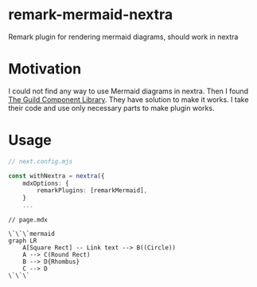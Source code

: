 # remark-mermaid-nextra

Remark plugin for rendering mermaid diagrams, should work in nextra

# Motivation

I could not find any way to use Mermaid diagrams in nextra.
Then I found [The Guild Component Library](https://github.com/the-guild-org/docs). They have solution to make it works.
I take their code and use only necessary parts to make plugin works.

# Usage

```ts
// next.config.mjs

const withNextra = nextra({
    mdxOptions: {
        remarkPlugins: [remarkMermaid],
    }
    ...

```

```mdx
// page.mdx

\`\`\`mermaid
graph LR
    A[Square Rect] -- Link text --> B((Circle))
    A --> C(Round Rect)
    B --> D{Rhombus}
    C --> D
\`\`\`

```
